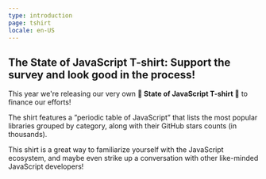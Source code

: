 ```yaml
---
type: introduction
page: tshirt
locale: en-US
---
```


## The State of JavaScript T-shirt: Support the survey and look good in the process!

This year we're releasing our very own **👕 State of JavaScript T-shirt 👕** to finance our efforts!

The shirt features a ”periodic table of JavaScript” that lists the most popular libraries grouped by category, along with their GitHub stars counts (in thousands).

This shirt is a great way to familiarize yourself with the JavaScript ecosystem, and maybe even strike up a conversation with other like-minded JavaScript developers!